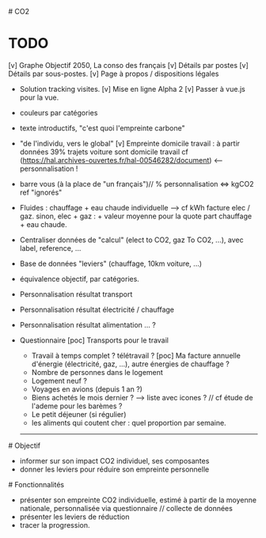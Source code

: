 # CO2

# TODO
[v] Graphe Objectif 2050, La conso des français
[v] Détails par postes
[v] Détails par sous-postes.
[v] Page à propos / dispositions légales
* Solution tracking visites.
[v] Mise en ligne Alpha 2
[v] Passer à vue.js pour la vue.
* couleurs par catégories
* texte introductifs, "c'est quoi l'empreinte carbone"
* "de l'individu, vers le global"
[v] Empreinte domicile travail : à partir données 39% trajets voiture sont domicile travail cf (https://hal.archives-ouvertes.fr/hal-00546282/document) <-- personnalisation !
* barre vous (à la place de "un français")// % personnalisation <=> kgCO2 ref "ignorés"
* Fluides : chauffage + eau chaude individuelle --> cf kWh facture elec / gaz.
  sinon, elec + gaz : + valeur moyenne pour la quote part chauffage + eau chaude.
* Centraliser données de "calcul" (elect to CO2, gaz To CO2, ...), avec label, reference, ...
* Base de données "leviers" (chauffage, 10km voiture, ...)


* équivalence objectif, par catégories.
* Personnalisation résultat transport
* Personnalisation résultat électricité / chauffage
* Personnalisation résultat alimentation ... ?

* Questionnaire
  [poc] Transports pour le travail
  * Travail à temps complet ? télétravail ?
  [poc] Ma facture annuelle d'énergie (électricité, gaz, ...), autre énergies de chauffage ?
  * Nombre de personnes dans le logement
  * Logement neuf ?
  * Voyages en avions (depuis 1 an ?)
  * Biens achetés le mois dernier ? --> liste avec icones ? // cf étude de l'ademe pour les barèmes ?
  * Le petit déjeuner (si régulier)
  * les aliments qui coutent cher : quel proportion par semaine.


  ________________________________________________________________________________

# Objectif

* informer sur son impact CO2 individuel, ses composantes
* donner les leviers pour réduire son empreinte personnelle


# Fonctionnalités

* présenter son empreinte CO2 individuelle, estimé à partir de la moyenne nationale, personnalisée via questionnaire // collecte de données
* présenter les leviers de réduction
* tracer la progression.

